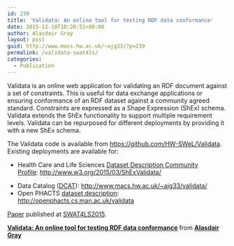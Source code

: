 ```yaml
---
id: 239
title: 'Validata: An online tool for testing RDF data conformance'
date: 2015-12-10T10:20:51+00:00
author: Alasdair Gray
layout: post
guid: http://www.macs.hw.ac.uk/~ajg33/?p=239
permalink: /validata-swat4ls/
categories:
  - Publication
---
```

Validata is an online web application for validating an RDF document against a set of constraints. This is useful for data exchange applications or ensuring conformance of an RDF dataset against a community agreed standard. Constraints are expressed as a Shape Expression (ShEx) schema.  
Validata extends the ShEx functionality to support multiple requirement levels. Validata can be repurposed for different deployments by providing it with a new ShEx schema.

The Validata code is available from <https://github.com/HW-SWeL/Validata>. Existing deployments are available for:

  * Health Care and Life Sciences [Dataset Description Community Profile](http://www.w3.org/TR/hcls-dataset/): <http://www.w3.org/2015/03/ShExValidata/>
  * <div>
      Data Catalog (<a href="http://www.w3.org/TR/vocab-dcat/">DCAT</a>): <a href="http://www.macs.hw.ac.uk/~ajg33/validata/">http://www.macs.hw.ac.uk/~ajg33/validata/</a>
    </div>

  * <div>
    </div>
    
    <div>
      Open PHACTS <a href="https://www.openphacts.org/specs/datadesc/">dataset description</a>: <a href="http://openphacts.cs.man.ac.uk/validata">http://openphacts.cs.man.ac.uk/validata</a>
    </div>

[Paper](http://www.swat4ls.org/wp-content/uploads/2015/10/SWAT4LS_2015_paper_3.pdf) published at [SWAT4LS2015](http://www.swat4ls.org/workshops/cambridge2015/).



<div style="margin-bottom: 5px;">
  <strong> <a title="Validata: An online tool for testing RDF data conformance" href="//www.slideshare.net/alasdair_gray/validata-an-online-tool-for-testing-rdf-data-conformance" target="_blank">Validata: An online tool for testing RDF data conformance</a> </strong> from <strong><a href="//www.slideshare.net/alasdair_gray" target="_blank">Alasdair Gray</a></strong>
</div>